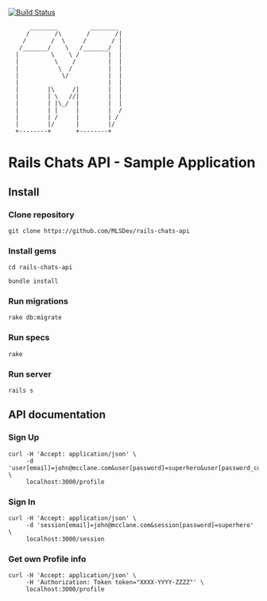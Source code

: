 [![Build Status](https://travis-ci.org/MLSDev/rails-chats-api.svg?branch=master)](https://travis-ci.org/MLSDev/rails-chats-api)


          ________         ________
         /       /\       /       /|
        /       /  \     /       / |
       /_______/    \   /_______/  |
      |         \    \ /        |  |
      |          \    /         |  |
      |           \  /          |  |
      |            \/           |  |
      |                         |  |
      |        |\     /|        |  |
      |        | \   //|        |  |
      |        | |\_/  |        |  |
      |        | |     |        |  /
      |        | /     |        | /
      |        |/      |        |/
      +--------+       +--------+



# Rails Chats API - Sample Application

## Install

### Clone repository
```
git clone https://github.com/MLSDev/rails-chats-api
```

### Install gems
```
cd rails-chats-api
```

```
bundle install
```

### Run migrations
```
rake db:migrate
```

### Run specs
```
rake
```

### Run server
```
rails s
```

## API documentation

### Sign Up
```
curl -H 'Accept: application/json' \
     -d 'user[email]=john@mcclane.com&user[password]=superhero&user[password_confirmation]=superhero' \
     localhost:3000/profile
```

### Sign In
```
curl -H 'Accept: application/json' \
     -d 'session[email]=john@mcclane.com&session[password]=superhero' \
     localhost:3000/session
```

### Get own Profile info
```
curl -H 'Accept: application/json' \
     -H 'Authorization: Token token="XXXX-YYYY-ZZZZ"' \
     localhost:3000/profile
```
